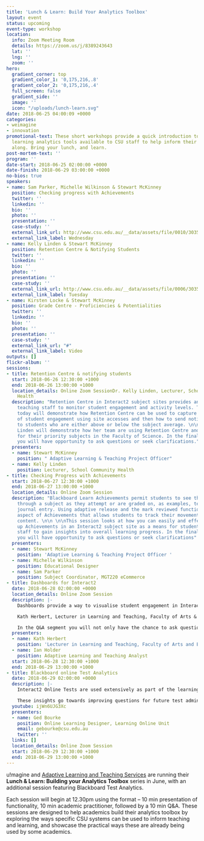 ```yaml
---
title: 'Lunch & Learn: Build Your Analytics Toolbox'
layout: event
status: upcoming
event-type: workshop
location:
  info: Zoom Meeting Room
  details: https://zoom.us/j/8389243643
  lat: ''
  lng: ''
  zoom: ''
hero:
  gradient_corner: top
  gradient_color_1: '0,175,216,.8'
  gradient_color_2: '0,175,216,.4'
  full_screen: false
  gradient_side: ''
  image: ''
  icon: "/uploads/lunch-learn.svg"
date: 2018-06-25 04:00:09 +0000
categories:
- weimagine
- innovation
promotional-text: These short workshops provide a quick introduction to some of the
  learning analytics tools available to CSU staff to help inform their teaching. Come
  along. Bring your lunch, and learn.
post-mortem-text: ''
program: ''
date-start: 2018-06-25 02:00:00 +0000
date-finish: 2018-06-29 03:00:00 +0000
no-bios: true
speakers:
- name: Sam Parker, Michelle Wilkinson & Stewart McKinney
  position: Checking progress with Achievements
  twitter: ''
  linkedin: ''
  bio: ''
  photo: ''
  presentation: ''
  case-study: ''
  external_link_url: http://www.csu.edu.au/__data/assets/file/0010/3035368/Checking-progress-with-Interact2-Achievements-Lunch-and-Learn-Building-your-analytics-toolbox.ics
  external_link_label: Wednesday
- name: Kelly Linden & Stewart McKinney
  position: Retention Centre & Notifying Students
  twitter: ''
  linkedin: ''
  bio: ''
  photo: ''
  presentation: ''
  case-study: ''
  external_link_url: http://www.csu.edu.au/__data/assets/file/0006/3035337/Retention-Centre-and-notifying-students-Lunch-and-Learn-Building-your-analytics-toolbox.ics
  external_link_label: Tuesday
- name: Kirsten Locke & Stewart McKinney
  position: Grade Centre - Proficiencies & Potentialities
  twitter: ''
  linkedin: ''
  bio: ''
  photo: ''
  presentation: ''
  case-study: ''
  external_link_url: "#"
  external_link_label: Video
outputs: []
flickr-album: ''
sessions:
- title: Retention Centre & notifying students
  start: 2018-06-26 12:30:00 +1000
  end: 2018-06-26 13:00:00 +1000
  location_details: Online Zoom SessionDr. Kelly Linden, Lecturer, School Community
    Health
  description: "Retention Centre in Interact2 subject sites provides an easy way for
    teaching staff to monitor student engagement and activity levels. The session
    today will demonstrate how Retention Centre can be used to capture the picture
    of student engagement using site accesses and then how to send notification ‘nudges’
    to students who are either above or below the subject average. \n\n \n\nKelly
    Linden will demonstrate how her team are using Retention Centre and notifications
    for their priority subjects in the Faculty of Science. In the final Q&A segment
    you will have opportunity to ask questions or seek clarifications."
  presenters:
  - name: Stewart McKinney
    position: " Adaptive Learning & Teaching Project Officer"
  - name: Kelly Linden
    position: Lecturer, School Community Health
- title: Checking Progress with Achievements
  start: 2018-06-27 12:30:00 +1000
  end: 2018-06-27 13:00:00 +1000
  location_details: Online Zoom Session
  description: "Blackboard Learn Achievements permit students to see their progress
    through a subject as they attempt or are graded on, as examples, tests or a reflective
    journal entry. Using adaptive release and the mark reviewed function is an additional
    aspect of Achievements that allows students to track their movement through learning
    content. \n\n \n\nThis session looks at how you can easily and effectively set
    up Achievements in an Interact2 subject site as a means for students and teaching
    staff to gain insights into overall learning progress. In the final Q&A segment
    you will have opportunity to ask questions or seek clarifications"
  presenters:
  - name: Stewart McKinney
    position: 'Adaptive Learning & Teaching Project Officer '
  - name: Michelle Wilkinson
    position: Educational Designer
  - name: Sam Parker
    position: Subject Coordinator, MGT220 eCommerce
- title: Dashboards for Interact2
  date: 2018-06-28 02:00:00 +0000
  location_details: Online Zoom Session
  description: |-
    Dashboards provide a way to visualise student engagement in Interact2 subject sites. Hear about the development of a dashboard for the Lecturers in Learning and Teaching, Faculty of Arts & Education, and how it can be used to determine how student engagement relates to the design of subject sites.

    Kath Herbert, Lecturer in Learning and Teaching, Faculty of Arts & Education, will describe how she uses the dashboard to talk to academics about i2 site engagement and i2 site design.

    In the Q&A segment you will not only have the chance to ask questions of Ian and Kath, but you can suggest your own visualisations or data you’d like to see to help examine and improve your teaching and your students’ learning.
  presenters:
  - name: Kath Herbert
    position: 'Lecturer in Learning and Teaching, Faculty of Arts and Education '
  - name: Ian Holder
    position: Adaptive Learning and Teaching Analyst
  start: 2018-06-28 12:30:00 +1000
  end: 2018-06-29 13:00:00 +1000
- title: Blackboard online Test Analytics
  date: 2018-06-29 02:00:00 +0000
  description: |-
    Interact2 Online Tests are used extensively as part of the learning design for many subjects to measure student knowledge and gauge progress. The effectiveness of online tests can be checked by using Item Analysis. Item Analysis provides statistics on overall individual performances and test performance. This data helps you recognise questions that might be poor discriminators of student performance.

    These insights go towards improving questions for future test administrations and can provide the basis for supplementary or developmental content.
  youtube: ijWn6UJG3Xc
  presenters:
  - name: Ged Bourke
    position: Online Learning Designer, Learning Online Unit
    email: gebourke@csu.edu.au
    twitter: ''
  links: []
  location_details: Online Zoom Session
  start: 2018-06-29 12:30:00 +1000
  end: 2018-06-29 13:00:00 +1000
---
```


u!magine and [Adaptive Learning and Teaching Services](http://www.csu.edu.au/division/learning-and-teaching/home/analytics-and-evaluations) are running their **Lunch & Learn: Building your Analytics Toolbox** series in June, with an additional session featuring Blackboard Test Analytics.

Each session will begin at 12.30pm using the format – 10 min presentation of functionality, 10 min academic practitioner, followed by a 10 min Q&A. These sessions are designed to help academics build their analytics toolbox by exploring the ways specific CSU systems can be used to inform teaching and learning, and showcase the practical ways these are already being used by some academics.
